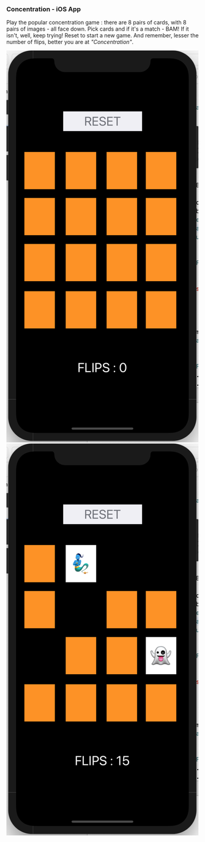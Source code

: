 ### Concentration - iOS App
Play the popular concentration game : there are 8 pairs of cards, with 8 pairs of images - all face down. Pick cards and if it's a match - BAM! If it isn't, well, keep trying! Reset to start a new game. And remember, lesser the number of flips, better you are at *"Concentration"*.


![alt text](https://github.com/i-m-ishika/Concentration/blob/main/Screenshot%202020-10-02%20at%207.18.14%20PM.png)
![alt text](https://github.com/i-m-ishika/Concentration/blob/main/Screenshot%202020-10-02%20at%207.17.53%20PM.png)
